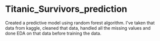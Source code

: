 # Titanic_Survivors_prediction
Created a predictive model using random forest algorithm. I've taken that data from kaggle, cleaned that data, handled all the missing values and done EDA on that data before training the data.
